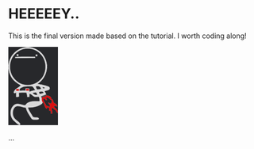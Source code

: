 # HEEEEEY..

This is the final version made based on the tutorial. I worth coding along!

![bye](bye.png)


...

